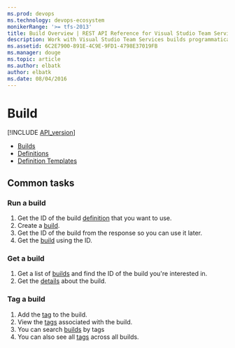 ```yaml
---
ms.prod: devops
ms.technology: devops-ecosystem
monikerRange: '>= tfs-2013'
title: Build Overview | REST API Reference for Visual Studio Team Services and Team Foundation Server
description: Work with Visual Studio Team Services builds programmatically using the REST APIs.
ms.assetid: 6C2E7900-891E-4C9E-9FD1-4798E37019FB
ms.manager: douge
ms.topic: article
ms.author: elbatk
author: elbatk
ms.date: 08/04/2016
---
```


# Build
[!INCLUDE [API_version](../_data/version2.md)]

* [Builds](./builds.md)
* [Definitions](./definitions.md)
* [Definition Templates](./definition-templates.md)

## Common tasks

### Run a build

1. Get the ID of the build [definition](./definitions.md) that you want to use.
2. Create a [build](./builds.md#queueabuild).
3. Get the ID of the build from the response so you can use it later.
4. Get the [build](./builds.md#getabuild) using the ID.

### Get a build

1. Get a list of [builds](./builds.md) and find the ID of the build you're interested in.
2. Get the [details](./builds.md#getbuilddetails) about the build.

### Tag a build

1. Add the [tag](./builds.md#addatagtoabuild) to the build.
2. View the [tags](./builds.md#gettagsforabuild) associated with the build.
3. You can search [builds](./builds.md#getbuildswithatag) by tags
4. You can also see all [tags](./tags.md) across all builds.

